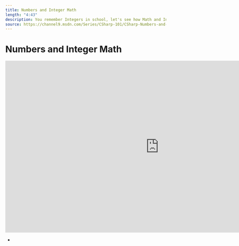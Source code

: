 ```yaml
---
title: Numbers and Integer Math
length: "4:43"
description: You remember Integers in school, let's see how Math and Integers behave in C#! Spoiler alert - it's more intuitive than you'd expect! We'll talk about order of operations, how numbers divide cleanly (or don't!) and lots more.
source: https://channel9.msdn.com/Series/CSharp-101/CSharp-Numbers-and-Integer-Math
---
```

# Numbers and Integer Math

<iframe src="https://channel9.msdn.com/Series/CSharp-101/CSharp-Numbers-and-Integer-Math/player?format=html5" width="960" height="540" allowFullScreen frameBorder="0" title="C#: Numbers and Integer Math [5 of 19] - Microsoft Channel 9 Video"></iframe>

- 